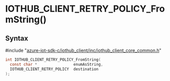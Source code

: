 # IOTHUB_CLIENT_RETRY_POLICY_FromString()

## Syntax

\#include "[azure-iot-sdk-c/iothub_client/inc/iothub_client_core_common.h](../iothub-client-core-common-h.md)"  
```C
int IOTHUB_CLIENT_RETRY_POLICY_FromString(
  const char *                enumAsString,
  IOTHUB_CLIENT_RETRY_POLICY  destination
);
```

